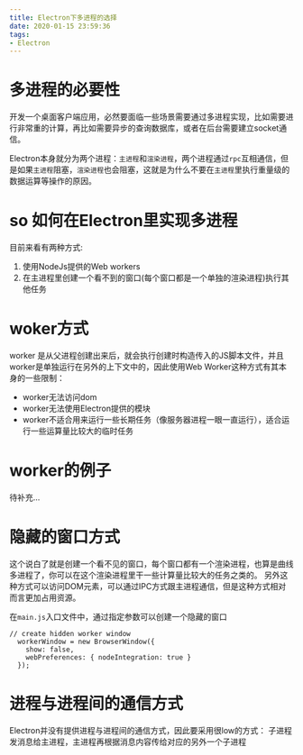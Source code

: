 ```yaml
---
title: Electron下多进程的选择
date: 2020-01-15 23:59:36
tags:
- Electron
---
```

# 多进程的必要性
开发一个桌面客户端应用，必然要面临一些场景需要通过多进程实现，比如需要进行非常重的计算，再比如需要异步的查询数据库，或者在后台需要建立socket通信。

Electron本身就分为两个进程：`主进程`和`渲染进程`，两个进程通过`rpc`互相通信，但是如果`主进程`阻塞，`渲染进程`也会阻塞，这就是为什么不要在`主进程`里执行重量级的数据运算等操作的原因。

# so 如何在Electron里实现多进程
目前来看有两种方式:
1. 使用NodeJs提供的Web workers
2. 在主进程里创建一个看不到的窗口(每个窗口都是一个单独的渲染进程)执行其他任务

# woker方式
worker 是从父进程创建出来后，就会执行创建时构造传入的JS脚本文件，并且worker是单独运行在另外的上下文中的，因此使用Web Worker这种方式有其本身的一些限制：
- worker无法访问dom
- worker无法使用Electron提供的模块
- worker不适合用来运行一些长期任务（像服务器进程一眼一直运行），适合运行一些运算量比较大的临时任务


# worker的例子
待补充...


# 隐藏的窗口方式
这个说白了就是创建一个看不见的窗口，每个窗口都有一个渲染进程，也算是曲线多进程了，你可以在这个渲染进程里干一些计算量比较大的任务之类的。
另外这种方式可以访问DOM元素，可以通过IPC方式跟主进程通信，但是这种方式相对而言更加占用资源。

在`main.js`入口文件中，通过指定参数可以创建一个隐藏的窗口
```
// create hidden worker window
  workerWindow = new BrowserWindow({
    show: false,
    webPreferences: { nodeIntegration: true }
  });
```

# 进程与进程间的通信方式
Electron并没有提供进程与进程间的通信方式，因此要采用很low的方式：
子进程发消息给主进程，主进程再根据消息内容传给对应的另外一个子进程


